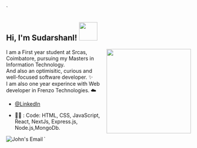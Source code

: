 `<h2> Hi, I'm Sudarshanl! <img src="https://media.giphy.com/media/mGcNjsfWAjY5AEZNw6/giphy.gif" width="50"></h2>

<img align='right' src="https://media.giphy.com/media/f3iwJFOVOwuy7K6FFw/giphy.gif" width="230">

I am a First year student at Srcas, Coimbatore, pursuing my Masters in Information Technology.<br>
And also an optimisitic, curious and well-focused software developer. :sparkles: <br>
I am also one year experince with Web developer in Frenzo Technologies. :cloud: <br>

-  [@LinkedIn](https://www.linkedin.com/in/sudarshan-m-5bb89025a/) 



-  :man_technologist: : Code: HTML, CSS, JavaScript, React, NextJs, Express.js, Node.js,MongoDb.





<a href="mailto:ping.sudarshan02m@gmail.com">
  <img align="left" alt="John's Email" src="https://img.icons8.com/bubbles/50/000000/gmail.png"/>
</a>
`
